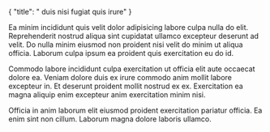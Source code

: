 {
  "title": " duis nisi fugiat quis irure"
}

Ea minim incididunt quis velit dolor adipisicing labore culpa nulla do elit. Reprehenderit nostrud aliqua sint cupidatat ullamco excepteur deserunt ad velit. Do nulla minim eiusmod non proident nisi velit do minim ut aliqua officia. Laborum culpa ipsum ea proident quis exercitation eu do id.

Commodo labore incididunt culpa exercitation ut officia elit aute occaecat dolore ea. Veniam dolore duis ex irure commodo anim mollit labore excepteur in. Et deserunt proident mollit nostrud ex ex. Exercitation ea magna aliquip enim excepteur anim exercitation minim nisi.

Officia in anim laborum elit eiusmod proident exercitation pariatur officia. Ea enim sint non cillum. Laborum magna dolore laboris ullamco.